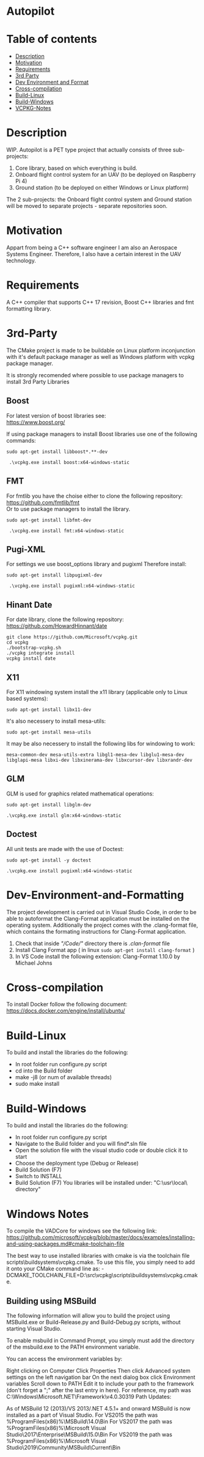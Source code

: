 # Autopilot

# Table of contents
* [Description](#Description)
* [Motivation](#Motivation)
* [Requirements](#Requirements)
* [3rd Party](#3rd-Party)
* [Dev Environment and Format](#Dev-Environment-and-Formatting)
* [Cross-compilation](#Cross-compilation)
* [Build-Linux](#Build-Linux)
* [Build-Windows](#Build-Windows)
* [VCPKG-Notes](#VCPKG-Notes)

# Description
WIP. Autopilot is a PET type project that actually consists of three sub-projects: 
1. Core library, based on which everything is build.
2. Onboard flight control system for an UAV (to be deployed on Raspberry Pi 4)
3. Ground station (to be deployed on either Windows or Linux platform)

The 2 sub-projects: the Onboard flight control system and Ground station
will be moved to separate projects - separate repositories soon.

# Motivation
Appart from being a C++ software engineer I am also an Aerospace Systems Engineer. Therefore, I also have a certain interest in the UAV technology. 

# Requirements
A C++ compiler that supports C++ 17 revision, Boost C++ libraries and fmt formatting library.

# 3rd-Party
The CMake project is made to be buildable on Linux platform inconjunction with it's default package manager
as well as Windows platform with vcpkg package manager.

It is strongly recomended where possible to use package managers to install 3rd Party Libraries

## Boost
For latest version of boost libraries see:<br/>
https://www.boost.org/

If using package managers to install Boost libraries use one of the following commands:<br/>
```
sudo apt-get install libboost*.**-dev
```

```
 .\vcpkg.exe install boost:x64-windows-static
```

## FMT
For fmtlib you have the choise either to clone the following repository:<br/>
https://github.com/fmtlib/fmt<br/>
Or to use package managers to install the library.<br/>

```
sudo apt-get install libfmt-dev
```
```
 .\vcpkg.exe install fmt:x64-windows-static
```
## Pugi-XML
For settings we use boost_options library and pugixml
Therefore install:
```
sudo apt-get install libpugixml-dev
```

```
 .\vcpkg.exe install pugixml:x64-windows-static
```
## Hinant Date
For date library, clone the following repository:<br/>
https://github.com/HowardHinnant/date

```
git clone https://github.com/Microsoft/vcpkg.git
cd vcpkg
./bootstrap-vcpkg.sh
./vcpkg integrate install
vcpkg install date
```

## X11
For X11 windowing system install the x11 library (applicable only to Linux based systems):<br/>
```
sudo apt-get install libx11-dev
```

It's also necessery to install mesa-utils:<br/>
```
sudo apt-get install mesa-utils
```

It may be also necessery to install the following libs for windowing to work:<br/>
```
mesa-common-dev mesa-utils-extra libgl1-mesa-dev libglu1-mesa-dev libglapi-mesa libxi-dev libxinerama-dev libxcursor-dev libxrandr-dev
```

## GLM
GLM is used for graphics related mathematical operations:<br/>
```
sudo apt-get install libglm-dev
```

```
.\vcpkg.exe install glm:x64-windows-static
```

## Doctest
All unit tests are made with the use of Doctest:<br/>
```
sudo apt-get install -y doctest
```

```
.\vcpkg.exe install pugixml:x64-windows-static
```

# Dev-Environment-and-Formatting
The project development is carried out in Visual Studio Code, in order to be able to autoformat the Clang-Format application must be installed on the operating system.
Additionally the project comes with the .clang-format file, which contains the formating instructions for Clang-Format application.

1. Check that inside _"/Code/"_ directory there is _.clan-format_ file
2. Install Clang Format app ( in linux ```sudo apt-get install clang-format``` )
3. In VS Code install the following extension: Clang-Format 1.10.0 by Michael Johns

# Cross-compilation
To install Docker follow the following document:<br/>
https://docs.docker.com/engine/install/ubuntu/

# Build-Linux
To build and install the libraries do the following:
* In root folder run configure.py script
* cd into the Build folder
* make -j8 (or num of available threads)
* sudo make install

# Build-Windows
To build and install the libraries do the following:
* In root folder run configure.py script
* Navigate to the Build folder and you will find*.sln file
* Open the solution file with the visual studio code or double click it to start
* Choose the deployment type (Debug or Release)
* Build Solution (F7)
* Switch to INSTALL
* Build Solution (F7)
You libraries will be installed under: "C:\usr\local\ directory"

# Windows Notes
To compile the VADCore for windows see the following link:
https://github.com/microsoft/vcpkg/blob/master/docs/examples/installing-and-using-packages.md#cmake-toolchain-file

The best way to use installed libraries with cmake is via the toolchain file scripts\buildsystems\vcpkg.cmake. To use this file, you simply need to add it onto your CMake command line as: -DCMAKE_TOOLCHAIN_FILE=D:\src\vcpkg\scripts\buildsystems\vcpkg.cmake.

## Building using MSBuild
The following information will allow you to build the project using MSBuild.exe or Build-Release.py and Build-Debug.py scripts, without starting Visual Studio.

To enable msbuild in Command Prompt, you simply must add the directory of the msbuild.exe to the PATH environment variable.

You can access the environment variables by:

Right clicking on Computer
Click Properties
Then click Advanced system settings on the left navigation bar
On the next dialog box click Environment variables
Scroll down to PATH
Edit it to include your path to the framework (don't forget a ";" after the last entry in here).
For reference, my path was C:\Windows\Microsoft.NET\Framework\v4.0.30319
Path Updates:

As of MSBuild 12 (2013)/VS 2013/.NET 4.5.1+ and onward MSBuild is now installed as a part of Visual Studio.
For VS2015 the path was %ProgramFiles(x86)%\MSBuild\14.0\Bin
For VS2017 the path was %ProgramFiles(x86)%\Microsoft Visual Studio\2017\Enterprise\MSBuild\15.0\Bin
For VS2019 the path was %ProgramFiles(x86)%\Microsoft Visual Studio\2019\Community\MSBuild\Current\Bin

